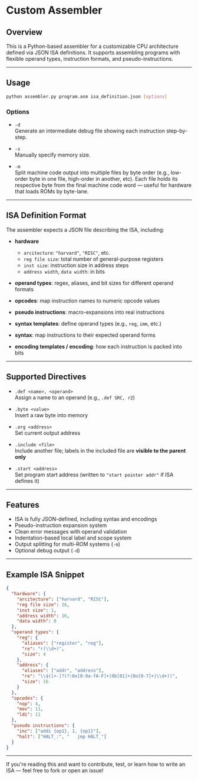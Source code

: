 # Custom Assembler

## Overview

This is a Python-based assembler for a customizable CPU architecture defined via JSON ISA definitions. It supports assembling programs with flexible operand types, instruction formats, and pseudo-instructions.

---

## Usage

```bash
python assembler.py program.asm isa_definition.json [options]
```

### Options

- `-d`  
  Generate an intermediate debug file showing each instruction step-by-step.

- `-s`  
  Manually specify memory size.

- `-m`  
  Split machine code output into multiple files by byte order (e.g., low-order byte in one file, high-order in another, etc). Each file holds its respective byte from the final machine code word — useful for hardware that loads ROMs by byte-lane.

---

## ISA Definition Format

The assembler expects a JSON file describing the ISA, including:

- **hardware**  
  - `arcitecture`: `"harvard"`, `"RISC"`, etc.  
  - `reg file size`: total number of general-purpose registers  
  - `inst size`: instruction size in address steps 
  - `address width`, `data width`: in bits

- **operand types**: regex, aliases, and bit sizes for different operand formats

- **opcodes**: map instruction names to numeric opcode values

- **pseudo instructions**: macro-expansions into real instructions

- **syntax templates**: define operand types (e.g., `reg`, `imm`, etc.)

- **syntax**: map instructions to their expected operand forms

- **encoding templates / encoding**: how each instruction is packed into bits

---

## Supported Directives

- `.def <name>, <operand>`  
  Assign a name to an operand (e.g., `.def SRC, r2`)

- `.byte <value>`  
  Insert a raw byte into memory

- `.org <address>`  
  Set current output address

- `.include <file>`  
  Include another file; labels in the included file are **visible to the parent only**

- `.start <address>`  
  Set program start address (written to `"start pointer addr"` if ISA defines it)

---

## Features

- ISA is fully JSON-defined, including syntax and encodings
- Pseudo-instruction expansion system
- Clean error messages with operand validation
- Indentation-based local label and scope system
- Output splitting for multi-ROM systems (`-m`)
- Optional debug output (`-d`)

---

## Example ISA Snippet

```json
{
  "hardware": {
    "arcitecture": ["harvard", "RISC"],
    "reg file size": 16,
    "inst size": 1,
    "address width": 16,
    "data width": 8
  },
  "operand types": {
    "reg": {
      "aliases": ["register", "reg"],
      "re": "r(\\d+)",
      "size": 4
    },
    "address": {
      "aliases": ["addr", "address"],
      "re": "\\$([+-]?(?:0x[0-9a-fA-F]+|0b[01]+|0o[0-7]+|\\d+))",
      "size": 16
    }
  },
  "opcodes": {
    "nop": 4,
    "mov": 11,
    "ldi": 11
  },
  "pseudo instructions": {
    "inc": ["addi {op1}, 1, {op1}"],
    "halt": ["HALT_:", "   jmp HALT_"]
  }
}
```

---

If you're reading this and want to contribute, test, or learn how to write an ISA — feel free to fork or open an issue!
